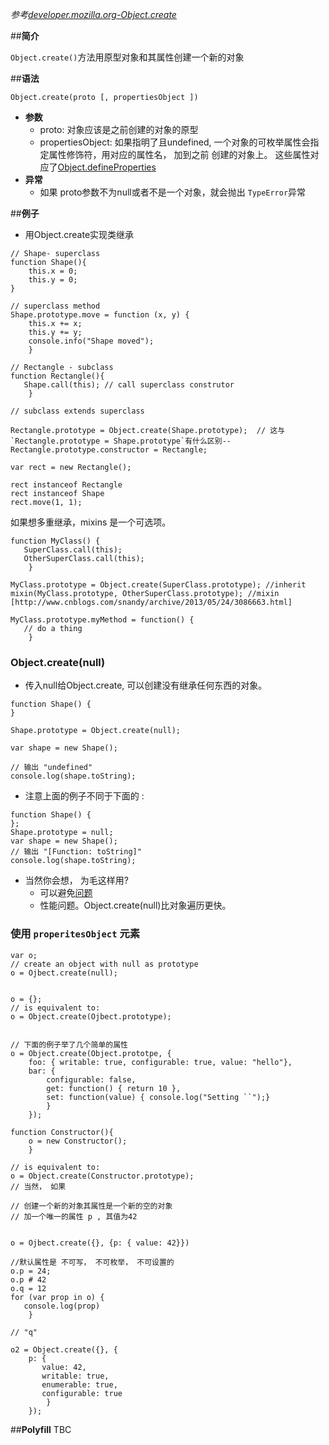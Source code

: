 
*参考[developer.mozilla.org-Object.create](https://developer.mozilla.org/en-US/docs/Web/JavaScript/Reference/Global_Objects/Object/create)*

##**简介**

`Object.create()`方法用原型对象和其属性创建一个新的对象

##**语法**

```
Object.create(proto [, propertiesObject ])
```
 - **参数**
    - proto: 对象应该是之前创建的对象的原型  
    - propertiesObject: 如果指明了且undefined, 一个对象的可枚举属性会指定属性修饰符，用对应的属性名， 加到之前 创建的对象上。 这些属性对应了[Object.defineProperties]()
 - **异常**
   - 如果 proto参数不为null或者不是一个对象，就会抛出 `TypeError`异常


##**例子**

 - 用Object.create实现类继承

```
// Shape- superclass
function Shape(){
    this.x = 0; 
    this.y = 0;
}

// superclass method
Shape.prototype.move = function (x, y) {
    this.x += x; 
    this.y += y;
    console.info("Shape moved");
    } 

// Rectangle - subclass
function Rectangle(){
   Shape.call(this); // call superclass construtor 
    }

// subclass extends superclass

Rectangle.prototype = Object.create(Shape.prototype);  // 这与`Rectangle.prototype = Shape.prototype`有什么区别--
Rectangle.prototype.constructor = Rectangle;

var rect = new Rectangle();

rect instanceof Rectangle
rect instanceof Shape
rect.move(1, 1);
```

如果想多重继承，mixins 是一个可选项。

```
function MyClass() {
   SuperClass.call(this); 
   OtherSuperClass.call(this);
    }

MyClass.prototype = Object.create(SuperClass.prototype); //inherit
mixin(MyClass.prototype, OtherSuperClass.prototype); //mixin [http://www.cnblogs.com/snandy/archive/2013/05/24/3086663.html]

MyClass.prototype.myMethod = function() {
   // do a thing 
    }
```

### Object.create(null)

 - 传入null给Object.create, 可以创建没有继承任何东西的对象。


```
function Shape() {
}

Shape.prototype = Object.create(null);

var shape = new Shape();

// 输出 "undefined"
console.log(shape.toString);
```

 - 注意上面的例子不同于下面的 :


```
function Shape() {
};
Shape.prototype = null;
var shape = new Shape();
// 输出 "[Function: toString]"
console.log(shape.toString);
```

 - 当然你会想， 为毛这样用? 
   - 可以避免[问题](http://www.devthought.com/2012/01/18/an-object-is-not-a-hash/)
   - 性能问题。Object.create(null)比对象遍历更快。

### 使用 `properitesObject` 元素

```
var o;
// create an object with null as prototype
o = Ojbect.create(null);


o = {};
// is equivalent to:
o = Object.create(Ojbect.prototype);


// 下面的例子举了几个简单的属性
o = Object.create(Object.prototpe, {
    foo: { writable: true, configurable: true, value: "hello"},
    bar: {
        configurable: false,
        get: function() { return 10 },
        set: function(value) { console.log("Setting ``");}
        }
    });

function Constructor(){
    o = new Constructor();
    }

// is equivalent to:
o = Object.create(Constructor.prototype);
// 当然， 如果

// 创建一个新的对象其属性是一个新的空的对象
// 加一个唯一的属性 p , 其值为42


o = Ojbect.create({}, {p: { value: 42}})

//默认属性是 不可写， 不可枚举， 不可设置的
o.p = 24;
o.p # 42
o.q = 12
for (var prop in o) {
   console.log(prop) 
    }

// "q"

o2 = Object.create({}, {
    p: {
       value: 42, 
       writable: true,
       enumerable: true,
       configurable: true
        } 
    });
```

##**Polyfill**
TBC
